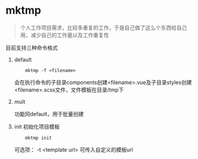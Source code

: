 # mktmp
>个人工作项目需求，比较多重复的工作，于是自己做了这么个东西给自己用，减少自己的工作量以及工作重复性

目前支持三种命令格式

1.  default
    ```shell
        mktmp -f <filename>
    ```
    会在执行命令的子目录components创建\<filename\>.vue及子目录styles创建\<filename\>.scss文件，文件模板在目录/tmp下

2.  mult

    功能同default，用于批量创建
3.  init
    初始化项目模板
    ```shell
        mktmp init
    ```
    可选项：
        -t \<template url\>
    可传入自定义的模板url
